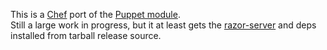 This is a [Chef][] port of the [Puppet module][].  
Still a large work in progress, but it at least gets the [razor-server][] and deps installed from tarball release source.

[razor-server]: https://github.com/puppetlabs/razor-server "razor-server"
[Puppet module]: https://github.com/puppetlabs/puppetlabs-razor "Puppet module"
[Chef]: http://www.getchef.com 
